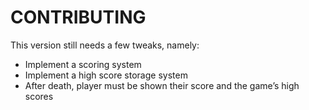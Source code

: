 # CONTRIBUTING

This version still needs a few tweaks, namely:
- Implement a scoring system
- Implement a high score storage system
- After death, player must be shown their score and the game’s high scores
